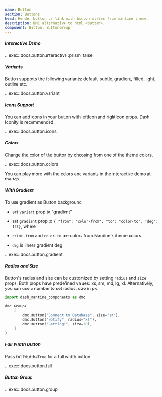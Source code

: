 ```yaml
---
name: Button
section: Buttons
head: Render button or link with button styles from mantine theme.
description: DMC alternative to html <button>.
component: Button, ButtonGroup
---
```


##### Interactive Demo

.. exec::docs.button.interactive
    :prism: false

##### Variants

Button supports the following variants: default, subtle, gradient, filled, light, outline etc.

.. exec::docs.button.variant

##### Icons Support

You can add icons in your button with leftIcon and rightIcon props. Dash Iconify is recommended.

.. exec::docs.button.icons

##### Colors

Change the color of the button by choosing from one of the theme colors.

.. exec::docs.button.colors

You can play more with the colors and variants in the interactive demo at the top.

##### With Gradient

To use gradient as Button background:

* set `variant` prop to "gradient"
* set `gradient` prop to `{ "from": "color-from", "to": "color-to", "deg": 135}`, where

* `color-from` and `color-to` are colors from Mantine's theme colors.
* `deg` is linear gradient deg.

.. exec::docs.button.gradient

##### Radius and Size

Button's radius and size can be customized by setting `radius` and `size` props. Both props have predefined values:
xs, sm, md, lg, xl. Alternatively, you can use a number to set radius, size in px.

```python
import dash_mantine_components as dmc

dmc.Group(
    [
        dmc.Button("Connect to Database", size="sm"),
        dmc.Button("Notify", radius="xl"),
        dmc.Button("Settings", size=20),
    ]
)
```

##### Full Width Button

Pass `fullWidth=True` for a full width button.

.. exec::docs.button.full

##### Button Group

.. exec::docs.button.group

